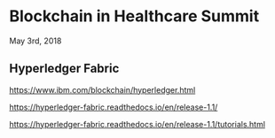 # Blockchain in Healthcare Summit

May 3rd, 2018

## Hyperledger Fabric

https://www.ibm.com/blockchain/hyperledger.html

https://hyperledger-fabric.readthedocs.io/en/release-1.1/

https://hyperledger-fabric.readthedocs.io/en/release-1.1/tutorials.html
